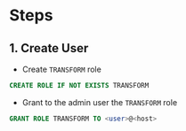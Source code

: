 # Steps
## 1. Create User
- Create `TRANSFORM` role
```sql
CREATE ROLE IF NOT EXISTS TRANSFORM
```
- Grant to the admin user the `TRANSFORM` role
```sql
GRANT ROLE TRANSFORM TO <user>@<host>
```
